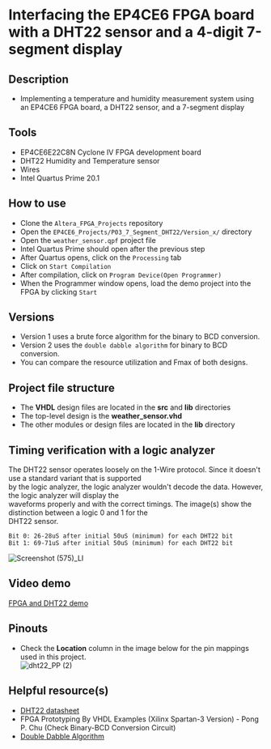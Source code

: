 # Interfacing the EP4CE6 FPGA board with a DHT22 sensor and a 4-digit 7-segment display  

## Description    
- Implementing a temperature and humidity measurement system using an EP4CE6 FPGA board, a DHT22 sensor, and a 7-segment display

## Tools  
- EP4CE6E22C8N Cyclone IV FPGA development board
- DHT22 Humidity and Temperature sensor
- Wires  
- Intel Quartus Prime 20.1  

## How to use  
- Clone the ``Altera_FPGA_Projects`` repository  
- Open the ``EP4CE6_Projects/P03_7_Segment_DHT22/Version_x/`` directory  
- Open the ``weather_sensor.qpf`` project file  
- Intel Quartus Prime should open after the previous step  
- After Quartus opens, click on the ``Processing`` tab  
- Click on ``Start Compilation``  
- After compilation, click on ``Program Device(Open Programmer)``  
- When the Programmer window opens, load the demo project into the FPGA by clicking ``Start``  

## Versions  
- Version 1 uses a brute force algorithm for the binary to BCD conversion.  
- Version 2 uses the ``double dabble algorithm`` for binary to BCD conversion.  
- You can compare the resource utilization and Fmax of both designs. 

## Project file structure  
- The **VHDL** design files are located in the **src** and **lib** directories  
- The top-level design is the **weather_sensor.vhd**  
- The other modules or design files are located in the **lib** directory  

## Timing verification with a logic analyzer  
The DHT22 sensor operates loosely on the 1-Wire protocol. Since it doesn't use a standard variant that is supported  
by the logic analyzer, the logic analyzer wouldn't decode the data. However, the logic analyzer will display the  
waveforms properly and with the correct timings. The image(s) show the distinction between a logic 0 and 1 for the  
DHT22 sensor.  
```
Bit 0: 26-28uS after initial 50uS (minimum) for each DHT22 bit
Bit 1: 69-71uS after initial 50uS (minimum) for each DHT22 bit
```
![Screenshot (575)_LI](https://github.com/MUDAL/Altera_FPGA_Projects/assets/46250887/fcbcbd65-3bc4-4c4f-b830-f244342c420e)   

## Video demo  
[FPGA and DHT22 demo](https://drive.google.com/file/d/1Pk7GPQSu7bS2-IVy8dPdvYJIUd7pJAdc/view?usp=sharing)  

## Pinouts  
- Check the **Location** column in the image below for the pin mappings used in this project.  
![dht22_PP (2)](https://github.com/MUDAL/Altera_FPGA_Projects/assets/46250887/081db829-68f9-4ac4-bff6-af8171f3b195)  

## Helpful resource(s)  
- [DHT22 datasheet](https://drive.google.com/file/d/1UODtRw4yKURxbqgQWCb-GDCVGRq6kBUn/view?usp=sharing)   
- FPGA Prototyping By VHDL Examples (Xilinx Spartan-3 Version) - Pong P. Chu (Check Binary-BCD Conversion Circuit)  
- [Double Dabble Algorithm](https://www.youtube.com/watch?v=eXIfZ1yKFlA&t=186s)  
